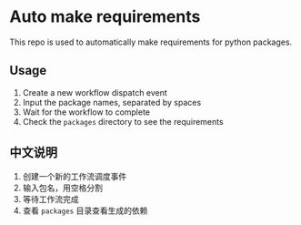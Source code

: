 # Auto make requirements

This repo is used to automatically make requirements for python packages.

## Usage

1. Create a new workflow dispatch event
2. Input the package names, separated by spaces
3. Wait for the workflow to complete
4. Check the `packages` directory to see the requirements

## 中文说明

1. 创建一个新的工作流调度事件
2. 输入包名，用空格分割
3. 等待工作流完成
4. 查看 `packages` 目录查看生成的依赖
